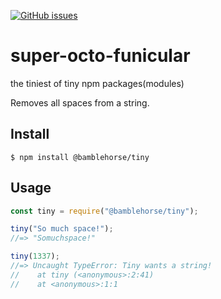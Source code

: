 [![GitHub issues](https://img.shields.io/github/issues/zimmermanjosh/super-octo-funicular)](https://github.com/zimmermanjosh/super-octo-funicular/issues)

# super-octo-funicular
the tiniest of tiny npm packages(modules)


Removes all spaces from a string.

## Install

```
$ npm install @bamblehorse/tiny
```

## Usage

```js
const tiny = require("@bamblehorse/tiny");

tiny("So much space!");
//=> "Somuchspace!"

tiny(1337);
//=> Uncaught TypeError: Tiny wants a string!
//    at tiny (<anonymous>:2:41)
//    at <anonymous>:1:1
```
